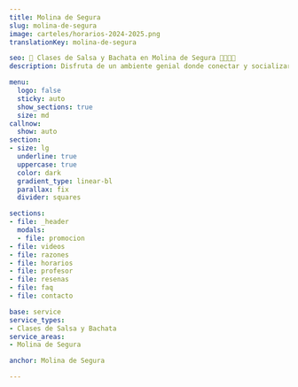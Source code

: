 ```yaml
---
title: Molina de Segura
slug: molina-de-segura
image: carteles/horarios-2024-2025.png
translationKey: molina-de-segura

seo: 🪇 Clases de Salsa y Bachata en Molina de Segura 💃🏻🕺🏻
description: Disfruta de un ambiente genial donde conectar y socializar mientras aprendes a bailar y sudas de alegría en Molina de Segura. ¡Reserva tu clase gratis hoy!

menu:
  logo: false
  sticky: auto
  show_sections: true
  size: md
callnow:
  show: auto
section:
- size: lg
  underline: true
  uppercase: true
  color: dark
  gradient_type: linear-bl
  parallax: fix
  divider: squares

sections:
- file: _header
  modals:
  - file: promocion
- file: videos
- file: razones
- file: horarios
- file: profesor
- file: resenas
- file: faq
- file: contacto

base: service
service_types:
- Clases de Salsa y Bachata
service_areas:
- Molina de Segura

anchor: Molina de Segura

---
```

